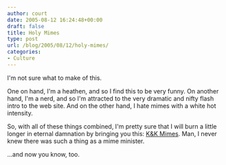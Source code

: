 ```yaml
---
author: court
date: 2005-08-12 16:24:48+00:00
draft: false
title: Holy Mimes
type: post
url: /blog/2005/08/12/holy-mimes/
categories:
- Culture
---
```


I'm not sure what to make of this.

One on hand, I'm a heathen, and so I find this to be very funny.  On another hand, I'm a nerd, and so I'm attracted to the very dramatic and nifty flash intro to the web site.  And on the other hand, I hate mimes with a white hot intensity.

So, with all of these things combined, I'm pretty sure that I will burn a little longer in eternal damnation by bringing you this:  [K&K Mimes](http://www.kkmime.org/).  Man, I never knew there was such a thing as a mime minister.

...and now you know, too.
